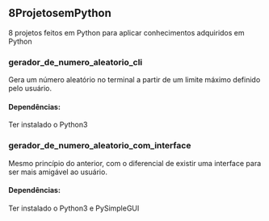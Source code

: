 ## 8ProjetosemPython
8 projetos feitos em Python para aplicar conhecimentos adquiridos em Python

### gerador_de_numero_aleatorio_cli
Gera um número aleatório no terminal a partir de um limite máximo definido pelo usuário.
#### Dependências:
Ter instalado o Python3

### gerador_de_numero_aleatorio_com_interface
Mesmo princípio do anterior, com o diferencial de existir uma interface para ser mais amigável ao usuário.
#### Dependências:
Ter instalado o Python3 e PySimpleGUI
